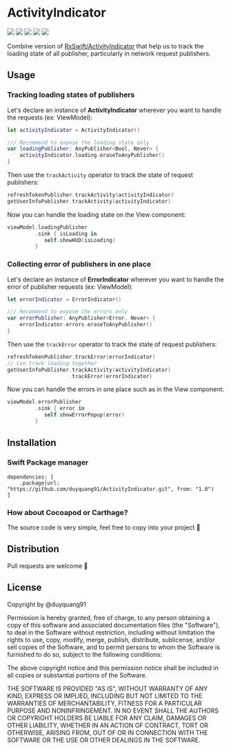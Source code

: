 # ActivityIndicator
![](https://img.shields.io/badge/iOS-13.0%2B-blue) ![](https://img.shields.io/badge/macOS-10.15%2B-blue) ![](https://img.shields.io/badge/watchOS-6.0%2B-blue) ![](https://img.shields.io/badge/tvOS-13.0%2B-blue) ![](https://img.shields.io/badge/Test%20coverage-82.3%25-brightgreen)

Combine version of [RxSwift/ActivityIndicator](https://github.com/ReactiveX/RxSwift/blob/main/RxExample/RxExample/Services/ActivityIndicator.swift) that help us to track the loading state of all publisher, particularly in network request publishers.
## Usage
### Tracking loading states of publishers
Let's declare an instance of **ActivityIndicator** wherever you want to handle the requests (ex: ViewModel):
```swift
let activityIndicator = ActivityIndicator()

/// Recommend to expose the loading state only
var loadingPublisher: AnyPublisher<Bool, Never> {
    activityIndicator.loading.eraseToAnyPublisher()
}
```
Then use the `trackActivity` operator to track the state of request publishers:
```swift
refreshTokenPublisher.trackActivity(activityIndicator)
getUserInfoPublisher.trackActivity(activityIndicator)
```
Now you can handle the loading state on the View component:
```swift
viewModel.loadingPublisher
         .sink { isLoading in
            self.showHUD(isLoading)
         }
```

### Collecting error of publishers in one place
Let's declare an instance of **ErrorIndicator** wherever you want to handle the error of publisher requests (ex: ViewModel):
```swift
let errorIndicator = ErrorIndicator()

/// Recommend to expose the errors only
var errorPublisher: AnyPublisher<Error, Never> {
    errorIndicator.errors.eraseToAnyPublisher()
}
```
Then use the `trackError` operator to track the state of request publishers:
```swift
refreshTokenPublisher.trackError(errorIndicator)
// Can track loading together
getUserInfoPublisher.trackActivity(activityIndicator)
                    .trackError(errorIndicator)
```
Now you can handle the errors in one place such as in the View component:
```swift
viewModel.errorPublisher
         .sink { error in
            self.showErrorPopup(error)
         }
```

## Installation
### Swift Package manager

```
dependencies: [
    .package(url: "https://github.com/duyquang91/ActivityIndicator.git", from: "1.0")
]
```
### How about Cocoapod or Carthage?
The source code is very simple, feel free to copy into your project 🤗

## Distribution
Pull requests are welcome 🤗

## License
Copyright by @duyquang91

Permission is hereby granted, free of charge, to any person obtaining a copy of this software and associated documentation files (the "Software"), to deal in the Software without restriction, including without limitation the rights to use, copy, modify, merge, publish, distribute, sublicense, and/or sell copies of the Software, and to permit persons to whom the Software is furnished to do so, subject to the following conditions:

The above copyright notice and this permission notice shall be included in all copies or substantial portions of the Software.

THE SOFTWARE IS PROVIDED "AS IS", WITHOUT WARRANTY OF ANY KIND, EXPRESS OR IMPLIED, INCLUDING BUT NOT LIMITED TO THE WARRANTIES OF MERCHANTABILITY, FITNESS FOR A PARTICULAR PURPOSE AND NONINFRINGEMENT. IN NO EVENT SHALL THE AUTHORS OR COPYRIGHT HOLDERS BE LIABLE FOR ANY CLAIM, DAMAGES OR OTHER LIABILITY, WHETHER IN AN ACTION OF CONTRACT, TORT OR OTHERWISE, ARISING FROM, OUT OF OR IN CONNECTION WITH THE SOFTWARE OR THE USE OR OTHER DEALINGS IN THE SOFTWARE.

